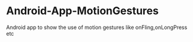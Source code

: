 # Android-App-MotionGestures
Android app to show the use of motion gestures like onFling,onLongPress etc
